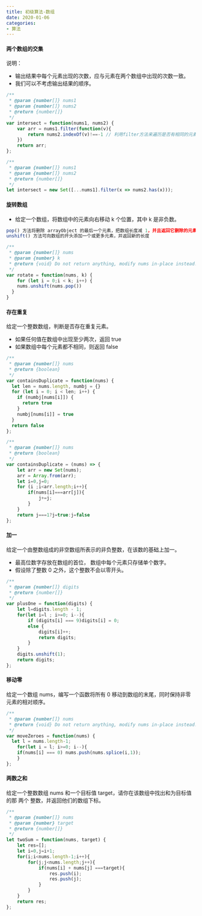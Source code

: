 ```yaml
---
title: 初级算法-数组
date: 2020-01-06
categories:
- 算法
---
```

#### 两个数组的交集
说明：
* 输出结果中每个元素出现的次数，应与元素在两个数组中出现的次数一致。
* 我们可以不考虑输出结果的顺序。

```javascript
/**
 * @param {number[]} nums1
 * @param {number[]} nums2
 * @return {number[]}
 */
var intersect = function(nums1, nums2) {
    var arr = nums1.filter(function(v){
        return nums2.indexOf(v)!==-1 // 利用filter方法来遍历是否有相同的元素
    })
    return arr;
};
```

```javascript
/**
 * @param {number[]} nums1
 * @param {number[]} nums2
 * @return {number[]}
 */
let intersect = new Set([...nums1].filter(x => nums2.has(x)));
```
#### 旋转数组
* 给定一个数组，将数组中的元素向右移动 k 个位置，其中 k 是非负数。

```javascript
pop() 方法将删除 arrayObject 的最后一个元素，把数组长度减 1，并且返回它删除的元素的值
unshift() 方法可向数组的开头添加一个或更多元素，并返回新的长度
```
```javascript
/**
 * @param {number[]} nums
 * @param {number} k
 * @return {void} Do not return anything, modify nums in-place instead.
 */
var rotate = function(nums, k) {
    for (let i = 0;i < k; i++) {
    nums.unshift(nums.pop())
  }
}
```
#### 存在重复
给定一个整数数组，判断是否存在重复元素。
* 如果任何值在数组中出现至少两次，返回 true
* 如果数组中每个元素都不相同，则返回 false

```javascript
/**
 * @param {number[]} nums
 * @return {boolean}
 */
var containsDuplicate = function(nums) {
  let len = nums.length, numbj = {}
  for (let i = 0; i < len; i++) {
    if (numbj[nums[i]]) {
      return true
    }
    numbj[nums[i]] = true
  }
  return false
};
```

```javascript
/**
 * @param {number[]} nums
 * @return {boolean}
 */
var containsDuplicate = (nums) => {
    let arr = new Set(nums);
    arr = Array.from(arr);
    let i=0,j=0;
    for (i ;i<arr.length;i++){
        if(nums[i]===arr[j]){
            j+=j;    
        }
    }
    return j===1?j=true:j=false
};
```
####  加一
给定一个由整数组成的非空数组所表示的非负整数，在该数的基础上加一。

* 最高位数字存放在数组的首位， 数组中每个元素只存储单个数字。
* 假设除了整数 0 之外，这个整数不会以零开头。

```javascript
/**
 * @param {number[]} digits
 * @return {number[]}
 */
var plusOne = function(digits) {
    let l=digits.length - 1;
    for(let i=l ; i>=0; i--){
        if (digits[i] === 9)digits[i] = 0;
        else {
            digits[i]++;
            return digits;
        }
    }
    digits.unshift(1);
    return digits;
}; 
```
#### 移动零
给定一个数组 nums，编写一个函数将所有 0 移动到数组的末尾，同时保持非零元素的相对顺序。

```javascript
/**
 * @param {number[]} nums
 * @return {void} Do not return anything, modify nums in-place instead.
 */
var moveZeroes = function(nums) {
  let l = nums.length-1;
    for(let i = l; i>=0; i--){
    if(nums[i] === 0) nums.push(nums.splice(i,1));
    }
};
```
#### 两数之和
给定一个整数数组 nums 和一个目标值 target，请你在该数组中找出和为目标值的那 两个 整数，并返回他们的数组下标。
```javascript
/**
 * @param {number[]} nums
 * @param {number} target
 * @return {number[]}
 */
let twoSum = function(nums, target) {
    let res=[];
    let i=0,j=i+1;
    for(i;i<nums.length-1;i++){
        for(j;j<nums.length;j++){
            if(nums[i] + nums[j] ===target){
                res.push(i);
                res.push(j);
            }
        }
    }
    return res;
};
```
